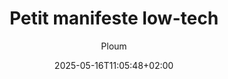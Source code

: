 ---
layout: post
title: "Petit manifeste low-tech"
link: https://ploum.net/2025-05-16-manifeste-lowtech.html
author: "Ploum"
published_date: "16/05/2025"
description: "Ce samedi 17 mai, je pédalerai vers Massy en compagnie de Tristan Nitot pour parler « low-tech » et dédicacer Bikepunk lors du festival Parlons Vélo."
language: "fr"
categories: "Liens"
tags: "low-tech technologie"
og-tags: "low-tech technologie"
date: "2025-05-16T11:05:48+02:00"
permalink: /:categories/:year/:month/:day/:title/
---